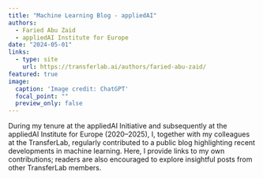 ```yaml
---
title: "Machine Learning Blog - appliedAI"
authors:
  - Faried Abu Zaid
  - appliedAI Institute for Europe
date: "2024-05-01"
links:
  - type: site
    url: https://transferlab.ai/authors/faried-abu-zaid/
featured: true
image:
  caption: 'Image credit: ChatGPT'
  focal_point: ""
  preview_only: false
---
```

During my tenure at the appliedAI Initiative and subsequently at the appliedAI Institute for Europe (2020–2025), I, together with my colleagues at the TransferLab, regularly contributed to a public blog highlighting recent developments in machine learning. Here, I provide links to my own contributions; readers are also encouraged to explore insightful posts from other TransferLab members.
